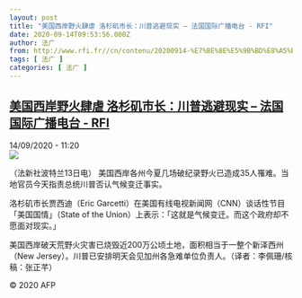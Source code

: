 ```yaml
---
layout: post
title: "美国西岸野火肆虐 洛杉矶市长：川普逃避现实 – 法国国际广播电台 - RFI"
date: 2020-09-14T09:53:56.000Z
author: 法广
from: http://www.rfi.fr//cn/contenu/20200914-%E7%BE%8E%E5%9B%BD%E8%A5%BF%E5%B2%B8%E9%87%8E%E7%81%AB%E8%82%86%E8%99%90-%E6%B4%9B%E6%9D%89%E7%9F%B6%E5%B8%82%E9%95%BF%E5%B7%9D%E6%99%AE%E9%80%83%E9%81%BF%E7%8E%B0%E5%AE%9E
tags: [ 法广 ]
categories: [ 法广 ]
---
```

<!--1600077236000-->
[美国西岸野火肆虐 洛杉矶市长：川普逃避现实 – 法国国际广播电台 - RFI](http://www.rfi.fr//cn/contenu/20200914-%E7%BE%8E%E5%9B%BD%E8%A5%BF%E5%B2%B8%E9%87%8E%E7%81%AB%E8%82%86%E8%99%90-%E6%B4%9B%E6%9D%89%E7%9F%B6%E5%B8%82%E9%95%BF%E5%B7%9D%E6%99%AE%E9%80%83%E9%81%BF%E7%8E%B0%E5%AE%9E)
------

<div>
<div>14/09/2020 - 11:20</div><img src="https://s.rfi.fr/media/display/8b760fd4-f66e-11ea-93cf-005056bff430/w:310/p:16x9/health0001b.200914172006.jpg"><div class="t-content__body u-clearfix"><p>（法新社波特兰13日电）    美国西岸各州今夏几场破纪录野火已造成35人罹难。当地官员今天指责总统川普否认气候变迁事实。</p><p>    洛杉矶市长贾西迪（Eric Garcetti）在美国有线电视新闻网（CNN）谈话性节目「美国国情」（State of the Union）上表示：「这就是气候变迁。而这个政府却不愿面对现实。」</p><p>    美国西岸破天荒野火灾害已烧毁近200万公顷土地，面积相当于一整个新泽西州（New Jersey）。川普已安排明天会见加州各急难单位负责人。（译者：李佩珊/核稿：张正芊）</p><p class="t-copyright">© 2020 AFP</p>        </div>
</div>
